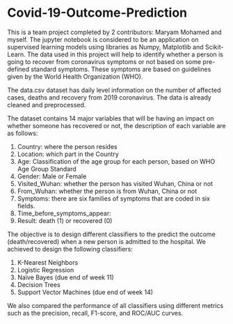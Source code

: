 # Covid-19-Outcome-Prediction
This is a team project completed by 2 contributors: Maryam Mohamed and myself.
The jupyter notebook is considered to be an application on supervised learning models using libraries as Numpy, Matplotlib and Scikit-Learn. The data used in this project will help to identify whether a person is going to recover from coronavirus symptoms or not based on some pre-defined standard symptoms. These symptoms are based on guidelines given by the World Health Organization (WHO).

The data.csv dataset has daily level information on the number of affected cases, deaths and recovery from 2019 coronavirus. The data is already cleaned and preprocessed.

The dataset contains 14 major variables that will be having an impact on whether someone has recovered or not, the description of each variable are as follows:
1. Country: where the person resides
2. Location: which part in the Country
3. Age: Classification of the age group for each person, based on WHO Age Group Standard
4. Gender: Male or Female
5. Visited_Wuhan: whether the person has visited Wuhan, China or not
6. From_Wuhan: whether the person is from Wuhan, China or not
7. Symptoms: there are six families of symptoms that are coded in six fields.
13. Time_before_symptoms_appear:
14. Result: death (1) or recovered (0)

The objective is to design different classifiers to the predict the outcome (death/recovered) when a new person is admitted to the hospital. 
We achieved to design the following classifiers:
1. K-Nearest Neighbors
2. Logistic Regression
3. Naïve Bayes (due end of week 11)
4. Decision Trees
5. Support Vector Machines (due end of week 14)

We also compared the performance of all classifiers using different metrics such as the precision, recall, F1-score, and ROC/AUC curves.
